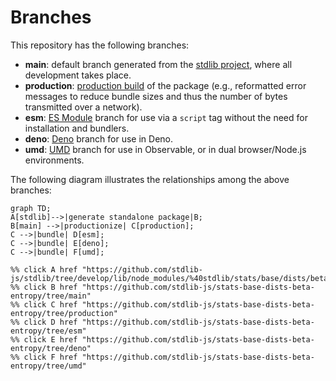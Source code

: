 <!--

@license Apache-2.0

Copyright (c) 2022 The Stdlib Authors.

Licensed under the Apache License, Version 2.0 (the "License");
you may not use this file except in compliance with the License.
You may obtain a copy of the License at

    http://www.apache.org/licenses/LICENSE-2.0

Unless required by applicable law or agreed to in writing, software
distributed under the License is distributed on an "AS IS" BASIS,
WITHOUT WARRANTIES OR CONDITIONS OF ANY KIND, either express or implied.
See the License for the specific language governing permissions and
limitations under the License.

-->

# Branches

This repository has the following branches:

-   **main**: default branch generated from the [stdlib project][stdlib-url], where all development takes place.
-   **production**: [production build][production-url] of the package (e.g., reformatted error messages to reduce bundle sizes and thus the number of bytes transmitted over a network).
-   **esm**: [ES Module][esm-url] branch for use via a `script` tag without the need for installation and bundlers.
-   **deno**: [Deno][deno-url] branch for use in Deno.
-   **umd**: [UMD][umd-url] branch for use in Observable, or in dual browser/Node.js environments.

The following diagram illustrates the relationships among the above branches:

```mermaid
graph TD;
A[stdlib]-->|generate standalone package|B;
B[main] -->|productionize| C[production];
C -->|bundle| D[esm];
C -->|bundle| E[deno];
C -->|bundle| F[umd];

%% click A href "https://github.com/stdlib-js/stdlib/tree/develop/lib/node_modules/%40stdlib/stats/base/dists/beta/entropy"
%% click B href "https://github.com/stdlib-js/stats-base-dists-beta-entropy/tree/main"
%% click C href "https://github.com/stdlib-js/stats-base-dists-beta-entropy/tree/production"
%% click D href "https://github.com/stdlib-js/stats-base-dists-beta-entropy/tree/esm"
%% click E href "https://github.com/stdlib-js/stats-base-dists-beta-entropy/tree/deno"
%% click F href "https://github.com/stdlib-js/stats-base-dists-beta-entropy/tree/umd"
```

[stdlib-url]: https://github.com/stdlib-js/stdlib/tree/develop/lib/node_modules/%40stdlib/stats/base/dists/beta/entropy
[production-url]: https://github.com/stdlib-js/stats-base-dists-beta-entropy/tree/production
[deno-url]: https://github.com/stdlib-js/stats-base-dists-beta-entropy/tree/deno
[umd-url]: https://github.com/stdlib-js/stats-base-dists-beta-entropy/tree/umd
[esm-url]: https://github.com/stdlib-js/stats-base-dists-beta-entropy/tree/esm